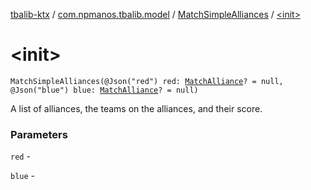 [tbalib-ktx](../../index.md) / [com.npmanos.tbalib.model](../index.md) / [MatchSimpleAlliances](index.md) / [&lt;init&gt;](./-init-.md)

# &lt;init&gt;

`MatchSimpleAlliances(@Json("red") red: `[`MatchAlliance`](../-match-alliance/index.md)`? = null, @Json("blue") blue: `[`MatchAlliance`](../-match-alliance/index.md)`? = null)`

A list of alliances, the teams on the alliances, and their score.

### Parameters

`red` -

`blue` - 